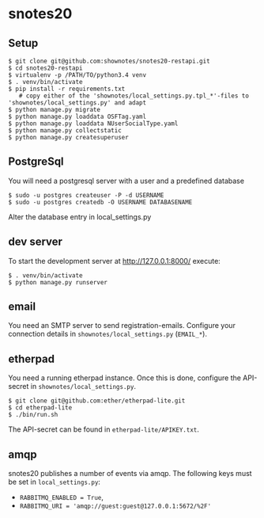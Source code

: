 # snotes20

## Setup
```
$ git clone git@github.com:shownotes/snotes20-restapi.git
$ cd snotes20-restapi
$ virtualenv -p /PATH/TO/python3.4 venv
$ . venv/bin/activate
$ pip install -r requirements.txt
   # copy either of the 'shownotes/local_settings.py.tpl_*'-files to 'shownotes/local_settings.py' and adapt 
$ python manage.py migrate
$ python manage.py loaddata OSFTag.yaml
$ python manage.py loaddata NUserSocialType.yaml
$ python manage.py collectstatic
$ python manage.py createsuperuser
```

## PostgreSql

You will need a postgresql server with a user and a predefined database

```
$ sudo -u postgres createuser -P -d USERNAME
$ sudo -u postgres createdb -O USERNAME DATABASENAME 
```

Alter the database entry in local_settings.py


## dev server
To start the development server at http://127.0.0.1:8000/ execute:
```
$ . venv/bin/activate
$ python manage.py runserver
```

## email
You need an SMTP server to send registration-emails. Configure your connection details in `shownotes/local_settings.py` (`EMAIL_*`).

## etherpad
You need a running etherpad instance. Once this is done, configure the API-secret in `shownotes/local_settings.py`.

```
$ git clone git@github.com:ether/etherpad-lite.git
$ cd etherpad-lite
$ ./bin/run.sh
```

The API-secret can be found in `etherpad-lite/APIKEY.txt`.

## amqp

snotes20 publishes a number of events via amqp. The following keys must be set in `local_settings.py`:
* `RABBITMQ_ENABLED = True`,
* `RABBITMQ_URI = 'amqp://guest:guest@127.0.0.1:5672/%2F'`
